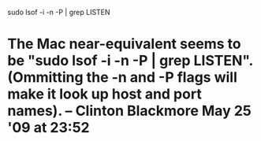sudo lsof -i -n -P | grep LISTEN

#  The Mac near-equivalent seems to be "sudo lsof -i -n -P | grep LISTEN". (Ommitting the -n and -P flags will make it look up host and port names). –  Clinton Blackmore May 25 '09 at 23:52 


